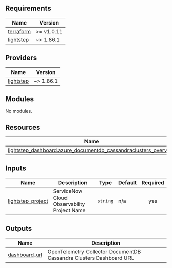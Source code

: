 ## Requirements

| Name | Version |
|------|---------|
| <a name="requirement_terraform"></a> [terraform](#requirement\_terraform) | >= v1.0.11 |
| <a name="requirement_lightstep"></a> [lightstep](#requirement\_lightstep) | ~> 1.86.1 |

## Providers

| Name | Version |
|------|---------|
| <a name="provider_lightstep"></a> [lightstep](#provider\_lightstep) | ~> 1.86.1 |

## Modules

No modules.

## Resources

| Name | Type |
|------|------|
| [lightstep_dashboard.azure_documentdb_cassandraclusters_overview](https://registry.terraform.io/providers/lightstep/lightstep/latest/docs/resources/dashboard) | resource |

## Inputs

| Name | Description | Type | Default | Required |
|------|-------------|------|---------|:--------:|
| <a name="input_lightstep_project"></a> [lightstep\_project](#input\_lightstep\_project) | ServiceNow Cloud Observability Project Name | `string` | n/a | yes |

## Outputs

| Name | Description |
|------|-------------|
| <a name="output_dashboard_url"></a> [dashboard\_url](#output\_dashboard\_url) | OpenTelemetry Collector DocumentDB Cassandra Clusters Dashboard URL |
